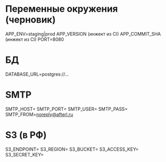 # Переменные окружения (черновик)

APP_ENV=staging|prod
APP_VERSION (инжект из CI)
APP_COMMIT_SHA (инжект из CI)
PORT=8080

# БД
DATABASE_URL=postgres://...

# SMTP
SMTP_HOST=
SMTP_PORT=
SMTP_USER=
SMTP_PASS=
SMTP_FROM=noreply@afterl.ru

# S3 (в РФ)
S3_ENDPOINT=
S3_REGION=
S3_BUCKET=
S3_ACCESS_KEY=
S3_SECRET_KEY=
